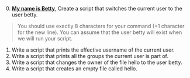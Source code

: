 0. **[ My name is Betty](https://pages.github.com/)**, Create a script that switches the current user to the user betty.
> You should use exactly 8 characters for your command (+1 character for the new line).
> You can assume that the user betty will exist when we will run your script.

1. Write a script that prints the effective username of the current user.
2. Write a script that prints all the groups the current user is part of.
3. Write a script that changes the owner of the file hello to the user betty.
4. Write a script that creates an empty file called hello.
